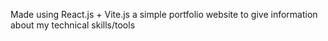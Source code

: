 Made using React.js + Vite.js
a simple portfolio website to give information about my technical skills/tools

